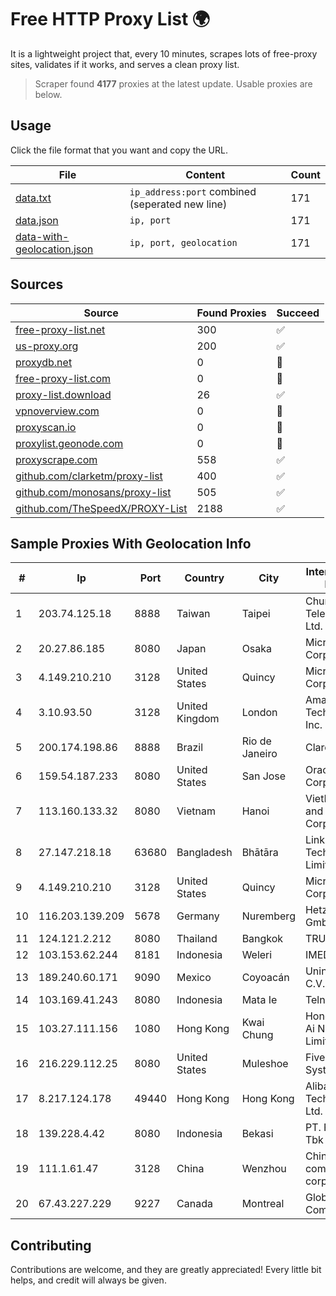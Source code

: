 
# Free HTTP Proxy List 🌍

It is a lightweight project that, every 10 minutes, scrapes lots of free-proxy sites, validates if it works, and serves a clean proxy list.


> Scraper found **4177** proxies at the latest update. Usable proxies are below.

## Usage

Click the file format that you want and copy the URL.


|File|Content|Count|
|----|-------|-----|
|[data.txt](https://raw.githubusercontent.com/themiralay/Proxy-List-World/master/data.txt)|`ip_address:port` combined (seperated new line)|171|
|[data.json](https://raw.githubusercontent.com/themiralay/Proxy-List-World/master/data.json)|`ip, port`|171|
|[data-with-geolocation.json](https://raw.githubusercontent.com/themiralay/Proxy-List-World/master/data-with-geolocation.json)|`ip, port, geolocation`|171|

## Sources

|Source|Found Proxies|Succeed|
|------|-------------|-------|
|[free-proxy-list.net](https://free-proxy-list.net)|300|✅|
|[us-proxy.org](https://www.us-proxy.org)|200|✅|
|[proxydb.net](http://proxydb.net)|0|🚫|
|[free-proxy-list.com](https://free-proxy-list.com/?page=&port=&type%5B%5D=http&type%5B%5D=https&up_time=0&search=Search)|0|🚫|
|[proxy-list.download](https://www.proxy-list.download/HTTP)|26|✅|
|[vpnoverview.com](https://vpnoverview.com/privacy/anonymous-browsing/free-proxy-servers)|0|🚫|
|[proxyscan.io](https://www.proxyscan.io)|0|🚫|
|[proxylist.geonode.com](https://proxylist.geonode.com/api/proxy-list?limit=300&page=1&sort_by=lastChecked&sort_type=desc&protocols=http,https)|0|🚫|
|[proxyscrape.com](https://api.proxyscrape.com/v2/?request=displayproxies&protocol=http&timeout=10000&country=all&ssl=all&anonymity=all)|558|✅|
|[github.com/clarketm/proxy-list](https://raw.githubusercontent.com/clarketm/proxy-list/master/proxy-list-raw.txt)|400|✅|
|[github.com/monosans/proxy-list](https://raw.githubusercontent.com/monosans/proxy-list/main/proxies/http.txt)|505|✅|
|[github.com/TheSpeedX/PROXY-List](https://raw.githubusercontent.com/TheSpeedX/PROXY-List/master/http.txt)|2188|✅|


## Sample Proxies With Geolocation Info

|#|Ip|Port|Country|City|Internet Service Provider|
|-|--|----|-------|----|-------------------------|
|1|203.74.125.18|8888|Taiwan|Taipei|Chunghwa Telecom Co., Ltd.|
|2|20.27.86.185|8080|Japan|Osaka|Microsoft Corporation|
|3|4.149.210.210|3128|United States|Quincy|Microsoft Corporation|
|4|3.10.93.50|3128|United Kingdom|London|Amazon Technologies Inc.|
|5|200.174.198.86|8888|Brazil|Rio de Janeiro|Claro S.A|
|6|159.54.187.233|8080|United States|San Jose|Oracle Corporation|
|7|113.160.133.32|8080|Vietnam|Hanoi|VietNam Post and Telecom Corporation|
|8|27.147.218.18|63680|Bangladesh|Bhātāra|Link3 Technologies Limited|
|9|4.149.210.210|3128|United States|Quincy|Microsoft Corporation|
|10|116.203.139.209|5678|Germany|Nuremberg|Hetzner Online GmbH|
|11|124.121.2.212|8080|Thailand|Bangkok|TRUEBB|
|12|103.153.62.244|8181|Indonesia|Weleri|IMEDIANET|
|13|189.240.60.171|9090|Mexico|Coyoacán|Uninet S.A. de C.V.|
|14|103.169.41.243|8080|Indonesia|Mata Ie|Telnet Indonesia|
|15|103.27.111.156|1080|Hong Kong|Kwai Chung|Hong Kong San Ai Net Int'l Limited|
|16|216.229.112.25|8080|United States|Muleshoe|Five Area Systems, LLC|
|17|8.217.124.178|49440|Hong Kong|Hong Kong|Alibaba (US) Technology Co., Ltd.|
|18|139.228.4.42|8080|Indonesia|Bekasi|PT. First Media, Tbk|
|19|111.1.61.47|3128|China|Wenzhou|China Mobile communications corporation|
|20|67.43.227.229|9227|Canada|Montreal|GloboTech Communications|



## Contributing

Contributions are welcome, and they are greatly appreciated! Every
little bit helps, and credit will always be given.

